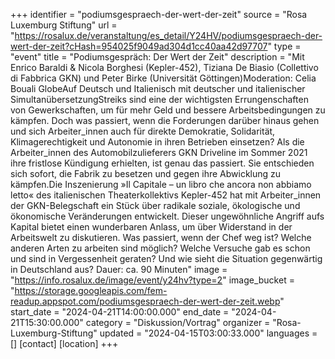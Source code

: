 +++
identifier = "podiumsgespraech-der-wert-der-zeit"
source = "Rosa Luxemburg Stiftung"
url = "https://rosalux.de/veranstaltung/es_detail/Y24HV/podiumsgespraech-der-wert-der-zeit?cHash=954025f9049ad304d1cc40aa42d97707"
type = "event"
title = "Podiumsgespräch: Der Wert der Zeit"
description = "Mit Enrico Baraldi & Nicola Borghesi (Kepler-452), Tiziana De Biasio (Collettivo di Fabbrica GKN) und Peter Birke (Universität Göttingen)Moderation: Celia Bouali
GlobeAuf Deutsch und Italienisch mit deutscher und italienischer SimultanübersetzungStreiks sind eine der wichtigsten Errungenschaften von Gewerkschaften, um für mehr Geld und bessere Arbeitsbedingungen zu kämpfen. Doch was passiert, wenn die Forderungen darüber hinaus gehen und sich Arbeiter_innen auch für direkte Demokratie, Solidarität, Klimagerechtigkeit und Autonomie in ihren Betrieben einsetzen? Als die Arbeiter_innen des Automobilzulieferers GKN Driveline im Sommer 2021 ihre fristlose Kündigung erhielten, ist genau das passiert. Sie entschieden sich sofort, die Fabrik zu besetzen und gegen ihre Abwicklung zu kämpfen.Die Inszenierung »Il Capitale – un libro che ancora non abbiamo letto« des italienischen Theaterkollektivs Kepler-452 hat mit Arbeiter_innen der GKN-Belegschaft ein Stück über radikale soziale, ökologische und ökonomische Veränderungen entwickelt. Dieser ungewöhnliche Angriff aufs Kapital bietet einen wunderbaren Anlass, um über Widerstand in der Arbeitswelt zu diskutieren. Was passiert, wenn der Chef weg ist? Welche anderen Arten zu arbeiten sind möglich? Welche Versuche gab es schon und sind in Vergessenheit geraten? Und wie sieht die Situation gegenwärtig in Deutschland aus? Dauer: ca. 90 Minuten"
image = "https://info.rosalux.de/image/event/y24hv?type=2"
image_bucket = "https://storage.googleapis.com/fem-readup.appspot.com/podiumsgespraech-der-wert-der-zeit.webp"
start_date = "2024-04-21T14:00:00.000"
end_date = "2024-04-21T15:30:00.000"
category = "Diskussion/Vortrag"
organizer = "Rosa-Luxemburg-Stiftung"
updated = "2024-04-15T03:00:33.000"
languages = []
[contact]
[location]
+++